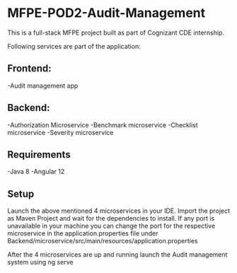 # MFPE-POD2-Audit-Management

This is a full-stack MFPE project built as part of Cognizant CDE internship.

Following services are part of the application:

## Frontend:
-Audit management app
## Backend:
-Authorization Microservice
-Benchmark microservice
-Checklist microservice
-Severity microservice
## Requirements
-Java 8
-Angular 12
## Setup
Launch the above mentioned 4 microservices in your IDE. Import the project as Maven Project and wait for the dependencies to install. If any port is unavailable in your machine you can change the port for the respective microservice in the application.properties file under Backend/microservice/src/main/resources/application.properties

After the 4 microservices are up and running launch the Audit management system using ng serve
